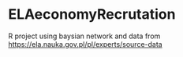# ELAeconomyRecrutation
R project using baysian network and data from https://ela.nauka.gov.pl/pl/experts/source-data
